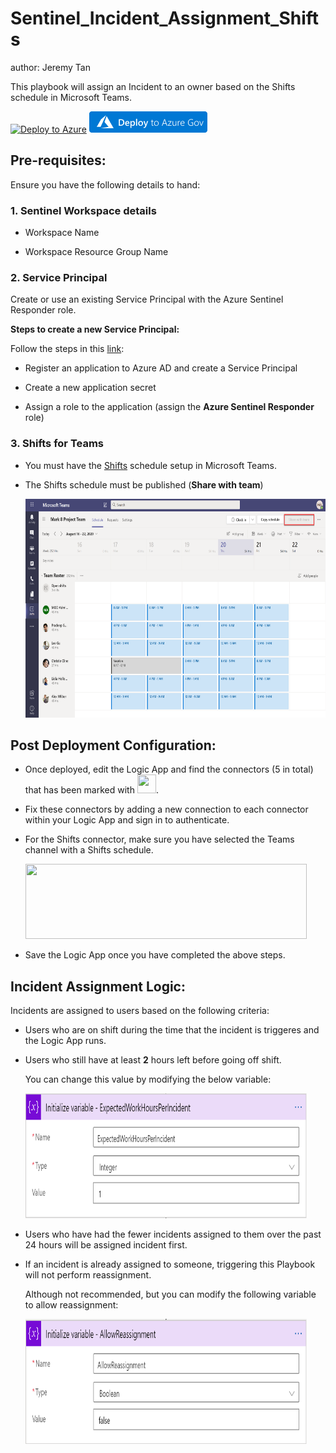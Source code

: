 # Sentinel_Incident_Assignment_Shifts


author: Jeremy Tan

This playbook will assign an Incident to an owner based on the Shifts schedule in Microsoft Teams.

[![Deploy to Azure](https://aka.ms/deploytoazurebutton)](https://portal.azure.com/#create/Microsoft.Template/uri/https%3A%2F%2Fraw.githubusercontent.com%2Ftatecksi%2FSentinelPlaybooks%2Fmaster%2FSentinel_Incident_Assignment_Shifts%2Fazuredeploy.json)
[![Deploy to Azure Gov](https://raw.githubusercontent.com/Azure/azure-quickstart-templates/master/1-CONTRIBUTION-GUIDE/images/deploytoazuregov.png)](https://portal.azure.us/#create/Microsoft.Template/uri/https%3A%2F%2Fraw.githubusercontent.com%2Ftatecksi%2FSentinelPlaybooks%2Fmaster%2FSentinel_Incident_Assignment_Shifts%2Fazuredeploy.json)





## Pre-requisites:

Ensure you have the following details to hand:


### 1. Sentinel Workspace details

- Workspace Name

- Workspace Resource Group Name

### 2. Service Principal
Create or use an existing Service Principal with the Azure Sentinel Responder role.

**Steps to create a new Service Principal:**

Follow the steps in this [link](https://docs.microsoft.com/en-us/azure/active-directory/develop/howto-create-service-principal-portal):

- Register an application to Azure AD and create a Service Principal

- Create a new application secret

- Assign a role to the application (assign the **Azure Sentinel Responder** role)


### 3. Shifts for Teams
- You must have the [Shifts](https://support.microsoft.com/en-us/office/get-started-in-shifts-5f3e30d8-1821-4904-be26-c3cd25a497d6) schedule setup in Microsoft Teams.

- The Shifts schedule must be published (**Share with team**) 

  <img src="https://github.com/tatecksi/SentinelPlaybooks/blob/master/Sentinel_Incident_Assignment_Shifts/media/pic2.png" width="700" height="350">




## Post Deployment Configuration:

- Once deployed, edit the Logic App and find the connectors (5 in total) that has been marked with <img src="https://github.com/tatecksi/SentinelPlaybooks/blob/master/Sentinel_Incident_Assignment_Shifts/media/pic1.png" width="30" height="30">. 
- Fix these connectors by adding a new connection to each connector within your Logic App and sign in to authenticate.
- For the Shifts connector, make sure you have selected the Teams channel with a Shifts schedule.
    
   <img src="https://github.com/tatecksi/SentinelPlaybooks/blob/master/Sentinel_Incident_Assignment_Shifts/media/Pic3.png" width="450" height="120">
    
- Save the Logic App once you have completed the above steps.





## Incident Assignment Logic:

Incidents are assigned to users based on the following criteria:

- Users who are on shift during the time that the incident is triggeres and the Logic App runs.
- Users who still have at least **2** hours left before going off shift. 
  
  You can change this value by modifying the below variable:

    <img src="https://github.com/tatecksi/SentinelPlaybooks/blob/master/Sentinel_Incident_Assignment_Shifts/media/pic4.png" width="450" height="200">

- Users who have had the fewer incidents assigned to them over the past 24 hours will be assigned incident first.

- If an incident is already assigned to someone, triggering this Playbook will not perform reassignment.

  Although not recommended, but you can modify the following variable to allow reassignment:

    <img src="https://github.com/tatecksi/SentinelPlaybooks/blob/master/Sentinel_Incident_Assignment_Shifts/media/pic5.png" width="450" height="200">